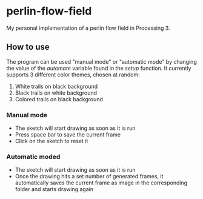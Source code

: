 # perlin-flow-field
My personal implementation of a perlin flow field in Processing 3.

## How to use
The program can be used "manual mode" or "automatic mode" by changing the value of the _automate_ variable found in the _setup_ function.
It currently supports 3 different color themes, chosen at random:
1. White trails on black background
2. Black trails on white background
3. Colored trails on black background


### Manual mode
* The sketch will start drawing as soon as it is run
* Press space bar to save the current frame
* Click on the sketch to reset it

### Automatic moded
* The sketch will start drawing as soon as it is run
* Once the drawing hits a set number of generated frames, it automatically saves the current frame as image in the corresponding folder and starts drawing again
